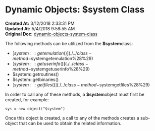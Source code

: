 # Dynamic Objects: $system Class

**Created At:** 3/12/2018 2:33:31 PM  
**Updated At:** 5/4/2018 9:58:55 AM  
**Original Doc:** [dynamic-objects-system-class](https://docs.jbase.com/42948-dynamic-objects/dynamic-objects-system-class)  


The following methods can be utilized from the **$system**class:

- [$system::getemulation()](./../class-method-$systemgetemulation%28%29)
- [$system::getuserinfo()](./../class-method-$systemgetuserinfo%28%29)
- $system::getroutines()
- $system::getbinaries()
- [$system::getfiles()](./../class-method-$systemgetfiles%28%29)


In order to call any of these methods, a **$system**object must first be created, for example:

```
sys = new object("$system")
```

Once this object is created, a call to any of the methods creates a sub-object that can be used to obtain the related information.


